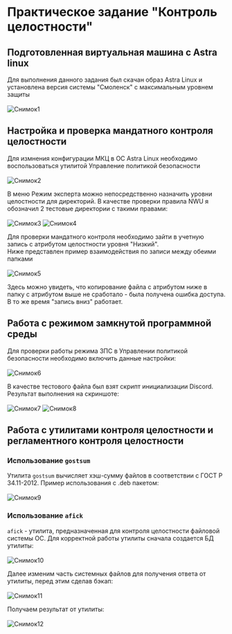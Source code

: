 # Практическое задание "Контроль целостности"
## Подготовленная виртуальная машина с Astra linux
Для выполнения данного задания был скачан образ Astra Linux и установлена версия системы "Смоленск" с максимальным уровнем защиты<br /><br />
![Снимок1](https://github.com/Archangel15520/toib4/blob/main/Screenshot/1.JPG)

## Настройка и проверка мандатного контроля целостности
Для измнения конфигурации МКЦ в ОС Astra Linux необходимо воспользоваться утилитой Управление политикой безопасности<br /><br />
![Снимок2](https://github.com/Archangel15520/toib4/blob/main/Screenshot/2.JPG)

В меню Режим эксперта можно непосредственно назначить уровни целостности для директорий. В качестве проверки правила NWU я обозначил 2 тестовые директории с такими правами:<br /><br />
![Снимок3](https://github.com/Archangel15520/toib4/blob/main/Screenshot/5.JPG)
![Снимок4](https://github.com/Archangel15520/toib4/blob/main/Screenshot/6.JPG)

Для проверки мандатного контроля необходимо зайти в учетную запись с атрибутом целостности уровня "Низкий".<br />
Ниже представлен пример взаимодействия по записи между обеими папками<br /><br />
![Снимок5](https://github.com/Archangel15520/toib4/blob/main/Screenshot/7.JPG)

Здесь можно увидеть, что копирование файла с атрибутом ниже в папку с атрибутом выше не сработало - была получена ошибка доступа. В то же время "запись вниз" работает.
## Работа с режимом замкнутой программной среды
Для проверки работы режима ЗПС в Управлении политикой безопасности необходимо включить данные настройки:<br /><br />
![Снимок6](https://github.com/Archangel15520/toib4/blob/main/Screenshot/8.JPG)

В качестве тестового файла был взят скрипт инициализации Discord. Результат выполнения на скриншоте:<br /><br /> 
![Снимок7](https://github.com/Archangel15520/toib4/blob/main/Screenshot/9.JPG)
![Снимок8](https://github.com/Archangel15520/toib4/blob/main/Screenshot/10.JPG)

## Работа с утилитами контроля целостности и регламентного контроля целостности
### Использование `gostsum`
Утилита `gostsum` вычисляет хэш-сумму файлов в соответствии с ГОСТ Р 34.11-2012. Пример использования с .deb пакетом:<br /><br />
![Снимок9](https://github.com/Archangel15520/toib4/blob/main/Screenshot/11.JPG)

### Использование `afick`
`afick` - утилита, предназначенная для контроля целостности файловой системы ОС. Для корректной работы утилиты сначала создается БД утилиты:<br /><br />
![Снимок10](https://github.com/Archangel15520/toib4/blob/main/Screenshot/12.JPG)


Далее изменим часть системных файлов для получения ответа от утилиты, перед этим сделав бэкап:<br /><br />
![Снимок11](https://github.com/Archangel15520/toib4/blob/main/Screenshot/13.JPG)

Получаем результат от утилиты:<br /><br />
![Снимок12](https://github.com/Archangel15520/toib4/blob/main/Screenshot/14.JPG)
